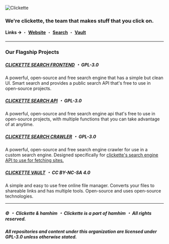![Clickette](https://clickette.net/u/zlp0e8.png)
### We're clickette, the team that makes stuff that you click on.
**Links 🡪** ・ [**Website**](https://team.clickette.net/) ・ [**Search**](https://search.clickette.net) ・ [**Vault**](https://clickette.net)

---
### Our Flagship Projects
##### [CLICKETTE SEARCH FRONTEND](https://github.com/Clickette/search) ・ GPL-3.0
A powerful, open-source and free search engine that has a simple but clean UI. Smart search and provides a public search API that's free to use in open-source projects.
##### [CLICKETTE SEARCH API](https://github.com/Clickette/search-api) ・ GPL-3.0
A powerful, open-source and free search engine api that's free to use in open-source projects, with multiple functions that you can take advantage of at anytime.
##### [CLICKETTE SEARCH CRAWLER](https://github.com/Clickette/search-crawl) ・ GPL-3.0
A powerful, open-source and free search engine crawler for use in a custom search engine. Designed specifically for [clickette's search engine API to use for fetching sites.](https://github.com/Clickette/search-api)
##### [CLICKETTE VAULT](https://github.com/Clickette/homepage) ・ CC BY-NC-SA 4.0
A simple and easy to use free online file manager. Converts your files to shareable links and has multiple tools. Open-source and uses open-source technologies.

---
##### © ・ Clickette & hamhim ・ Clickette is a part of hamhim ・ All rights reserved.
##### All repositories and content under this organization are licensed under GPL-3.0 unless otherwise stated.
